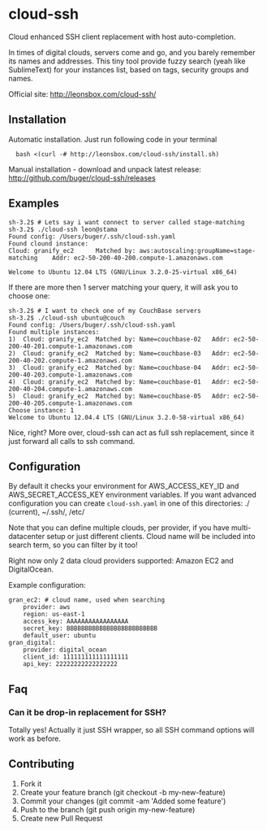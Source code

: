 cloud-ssh
=========

Cloud enhanced SSH client replacement with host auto-completion.

In times of digital clouds, servers come and go, and you barely remember its names and addresses. This tiny tool provide fuzzy search (yeah like SublimeText) for your instances list, based on tags, security groups and names. 

Official site: http://leonsbox.com/cloud-ssh/

## Installation
Automatic installation. Just run following code in your terminal
```
  bash <(curl -# http://leonsbox.com/cloud-ssh/install.sh)
```

Manual installation - download and unpack latest release: http://github.com/buger/cloud-ssh/releases

## Examples

```
sh-3.2$ # Lets say i want connect to server called stage-matching
sh-3.2$ ./cloud-ssh leon@stama
Found config: /Users/buger/.ssh/cloud-ssh.yaml
Found clound instance:
Cloud: granify_ec2      Matched by: aws:autoscaling:groupName=stage-matching    Addr: ec2-50-200-40-200.compute-1.amazonaws.com

Welcome to Ubuntu 12.04 LTS (GNU/Linux 3.2.0-25-virtual x86_64)
```

If there are more then 1 server matching your query, it will ask you to choose one:
```
sh-3.2$ # I want to check one of my CouchBase servers
sh-3.2$ ./cloud-ssh ubuntu@couch
Found config: /Users/buger/.ssh/cloud-ssh.yaml
Found multiple instances:
1)  Cloud: granify_ec2  Matched by: Name=couchbase-02   Addr: ec2-50-200-40-201.compute-1.amazonaws.com
2)  Cloud: granify_ec2  Matched by: Name=couchbase-03   Addr: ec2-50-200-40-202.compute-1.amazonaws.com
3)  Cloud: granify_ec2  Matched by: Name=couchbase-04   Addr: ec2-50-200-40-203.compute-1.amazonaws.com
4)  Cloud: granify_ec2  Matched by: Name=couchbase-01   Addr: ec2-50-200-40-204.compute-1.amazonaws.com
5)  Cloud: granify_ec2  Matched by: Name=couchbase-05   Addr: ec2-50-200-40-205.compute-1.amazonaws.com
Choose instance: 1
Welcome to Ubuntu 12.04.4 LTS (GNU/Linux 3.2.0-58-virtual x86_64)
```

Nice, right? More over, cloud-ssh can act as full ssh replacement, since it just forward all calls to ssh command. 

## Configuration 

By default it checks your environment for AWS_ACCESS_KEY_ID and AWS_SECRET_ACCESS_KEY environment variables. If you want advanced configuration you can create `cloud-ssh.yaml` in one of this directories: ./ (current), ~/.ssh/, /etc/

Note that you can define multiple clouds, per provider, if you have multi-datacenter setup or just different clients. Cloud name will be included into search term, so you can filter by it too!

Right now only 2 data cloud providers supported: Amazon EC2 and DigitalOcean. 

Example configuration:
```
gran_ec2: # cloud name, used when searching
    provider: aws 
    region: us-east-1
    access_key: AAAAAAAAAAAAAAAAA
    secret_key: BBBBBBBBBBBBBBBBBBBBBBBBB
    default_user: ubuntu
gran_digital:
    provider: digital_ocean
    client_id: 111111111111111111
    api_key: 22222222222222222
```

## Faq

### Can it be drop-in replacement for SSH?
Totally yes! Actually it just SSH wrapper, so all SSH command options will work as before.


## Contributing

1. Fork it
2. Create your feature branch (git checkout -b my-new-feature)
3. Commit your changes (git commit -am 'Added some feature')
4. Push to the branch (git push origin my-new-feature)
5. Create new Pull Request

